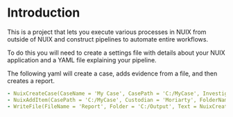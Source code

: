 # Introduction

This is a project that lets you execute various processes in NUIX from outside of NUIX and construct pipelines to automate entire workflows.<br>

To do this you will need to create a settings file with details about your NUIX application and a YAML file explaining your pipeline.

The following yaml will create a case, adds evidence from a file, and then creates a report.


```yaml
- NuixCreateCase(CaseName = 'My Case', CasePath = 'C:/MyCase', Investigator = 'Sherlock Holmes')
- NuixAddItem(CasePath = 'C:/MyCase', Custodian = 'Moriarty', FolderName = 'My Folder', Path = 'C:/Data/MyFile.txt')
- WriteFile(FileName = 'Report', Folder = 'C:/Output', Text = NuixCreateReport(CasePath = 'C:/MyCase'))

```